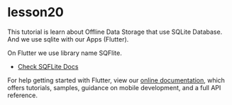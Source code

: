 # lesson20

This tutorial is learn about Offline Data Storage that use SQLite Database.
And we use sqlite with our Apps (Flutter).

On Flutter we use library name SQFlite.
- [Check SQFLite Docs](https://pub.dev/packages/sqflite)

For help getting started with Flutter, view our
[online documentation](https://flutter.dev/docs), which offers tutorials,
samples, guidance on mobile development, and a full API reference.
